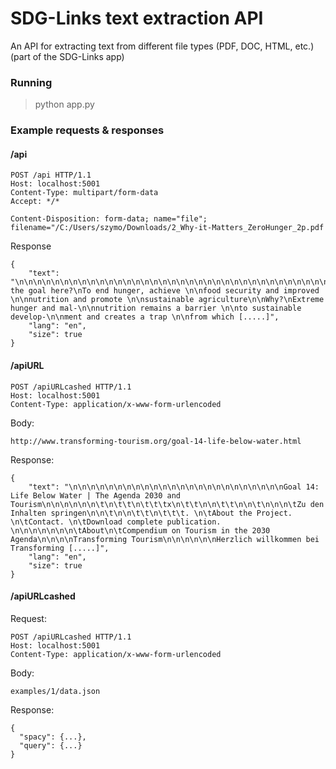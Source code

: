 # SDG-Links text extraction API
An API for extracting text from different file types (PDF, DOC, HTML, etc.) (part of the SDG-Links app)

### Running 

> python app.py

### Example requests & responses

#### /api
```
POST /api HTTP/1.1
Host: localhost:5001
Content-Type: multipart/form-data
Accept: */*

Content-Disposition: form-data; name="file"; filename="/C:/Users/szymo/Downloads/2_Why-it-Matters_ZeroHunger_2p.pdf
```

Response
```
{
    "text": "\n\n\n\n\n\n\n\n\n\n\n\n\n\n\n\n\n\n\n\n\n\n\n\n\n\n\n\n\n\n\n\n\n\n\n\n\n\n\n\n\nWhat’s the goal here?\nTo end hunger, achieve \n\nfood security and improved \n\nnutrition and promote \n\nsustainable agriculture\n\nWhy?\nExtreme hunger and mal-\n\nnutrition remains a barrier \n\nto sustainable develop-\n\nment and creates a trap \n\nfrom which [.....]",
    "lang": "en",
    "size": true
}
```

#### /apiURL
```
POST /apiURLcashed HTTP/1.1
Host: localhost:5001
Content-Type: application/x-www-form-urlencoded
```

Body:
```
http://www.transforming-tourism.org/goal-14-life-below-water.html
```

Response:
```
{
    "text": "\n\n\n\n\n\n\n\n\n\n\n\n\n\n\n\n\n\n\n\n\n\n\n\nGoal 14: Life Below Water | The Agenda 2030 and Tourism\n\n\n\n\n\n\t\n\t\t\n\t\t\tx\n\t\t\n\n\t\t\n\n\t\n\n\n\tZu den Inhalten springen\n\n\t\n\n\t\t\n\t\t\t. \n\tAbout the Project. \n\tContact. \n\tDownload complete publication. \n\n\n\n\n\n\n\tAbout\n\tCompendium on Tourism in the 2030 Agenda\n\n\n\nTransforming Tourism\n\n\n\n\n\nHerzlich willkommen bei Transforming [.....]",
    "lang": "en",
    "size": true
}
```



#### /apiURLcashed

Request:
```
POST /apiURLcashed HTTP/1.1
Host: localhost:5001
Content-Type: application/x-www-form-urlencoded
```

Body:
```
examples/1/data.json
```

Response:
```
{
  "spacy": {...},
  "query": {...}
}
```
